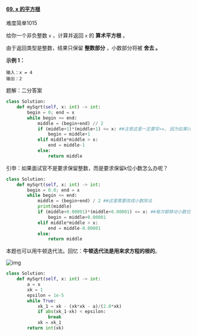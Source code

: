 #### [69. x 的平方根 ](https://leetcode.cn/problems/sqrtx/)

难度简单1015

给你一个非负整数 `x` ，计算并返回 `x` 的 **算术平方根** 。

由于返回类型是整数，结果只保留 **整数部分** ，小数部分将被 **舍去 。**

**示例 1：**

```
输入：x = 4
输出：2
```

题解：二分答案

```python
class Solution:
    def mySqrt(self, x: int) -> int:
        begin = 0; end = x
        while begin <= end:
            middle = (begin+end) // 2
            if (middle+1)*(middle+1) <= x: ##注意这里一定要写<=, 因为如果(middle+1)*(middle+1) = x的话，我们还是需要把middle右移的！
                begin = middle+1
            elif middle*middle > x:
                end = middle-1
            else:
                return middle
```

引申：如果面试官不是要求保留整数，而是要求保留k位小数怎么办呢？

```python
class Solution:
    def mySqrt(self, x: int) -> int:
        begin = 0.0; end = x
        while begin <= end:
            middle = (begin+end) / 2 ##这里需要改成小数除法
            print(middle)
            if (middle+0.00001)*(middle+0.00001) <= x: ##每次都移动小数位
                begin = middle+0.00001
            elif middle*middle > x:
                end = middle-0.00001
            else:
                return middle
```

本题也可以用牛顿迭代法。回忆：**牛顿迭代法是用来求方程的根的**。

![img](https://pic3.zhimg.com/80/v2-0520108cae9a428384c806108b66b2cf_1440w.png)

```python
class Solution:
    def mySqrt(self, x: int) -> int:
        a = x
        xk = 1
        epsilon = 1e-5
        while True:
            xk_1 = xk - (xk*xk - a)/(2.0*xk)
            if abs(xk_1-xk) < epsilon:
                break
            xk = xk_1
        return int(xk)
```

